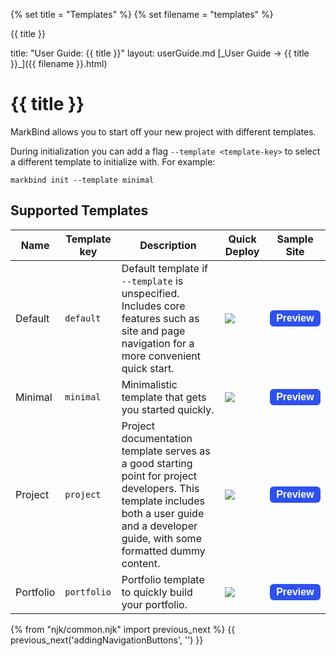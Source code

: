 {% set title = "Templates" %}
{% set filename = "templates" %}

<span id="title" class="d-none">{{ title }}</span>

<frontmatter>
  title: "User Guide: {{ title }}"
  layout: userGuide.md
</frontmatter>

<span id="link" class="d-none">
<md>[_User Guide → {{ title }}_]({{ filename }}.html)</md>
</span>

# {{ title }}

<div class="lead" id="overview">

MarkBind allows you to start off your new project with different templates.
</div>

During initialization you can add a flag `--template <template-key>` to select a different template to initialize with. For example:

```
markbind init --template minimal
```

## Supported Templates

Name    | Template key | Description | Quick Deploy | Sample Site
----    | -------      | ----------- | ------------ | -------
Default | `default`    | Default template if `--template` is unspecified. Includes core features such as site and page navigation for a more convenient quick start. | <a href="https://app.netlify.com/start/deploy?repository=https://github.com/MarkBind/init-typical-netlify"><img src="https://www.netlify.com/img/deploy/button.svg" /></a> | <a href='https://markbind-template-typical.netlify.app'><button class="button">Preview</button></a>
Minimal | `minimal`    | Minimalistic template that gets you started quickly. | <a href="https://app.netlify.com/start/deploy?repository=https://github.com/MarkBind/init-minimal-netlify"><img src="https://www.netlify.com/img/deploy/button.svg" /></a> | <a href='https://markbind-template-minimal.netlify.app'><button class="button">Preview</button></a>
Project     | `project`        | Project documentation template serves as a good starting point for project developers. This template includes both a user guide and a developer guide, with some formatted dummy content. | <a href="https://app.netlify.com/start/deploy?repository=https://github.com/MarkBind/init-project-netlify"><img src="https://www.netlify.com/img/deploy/button.svg" /></a> | <a href="https://markbind-template-project.netlify.app/"><button class="button">Preview</button></a>
Portfolio | `portfolio` | Portfolio template to quickly build your portfolio. | <a href="https://app.netlify.com/start/deploy?repository=https://github.com/MarkBind/init-portfolio-netlify"><img src="https://www.netlify.com/img/deploy/button.svg" /></a> | <a href="https://portfolio-template-markbind.netlify.app/"><button class="button">Preview</button></a>

{% from "njk/common.njk" import previous_next %}
{{ previous_next('addingNavigationButtons', '') }}

<style>
.button {
    background-color: #2e51ed;
    color: white;
    padding: 4px 10px;
    border: none;
    border-radius: 6px;      
    font-size: 16px;
    font-weight: bold;
    cursor: pointer;
}
</style>